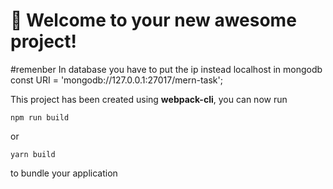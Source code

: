 # 🚀 Welcome to your new awesome project!


#remenber
In database you have to put the ip instead localhost in mongodb <br>
const URI = 'mongodb://127.0.0.1:27017/mern-task';

This project has been created using **webpack-cli**, you can now run

```
npm run build
```

or

```
yarn build
```

to bundle your application
